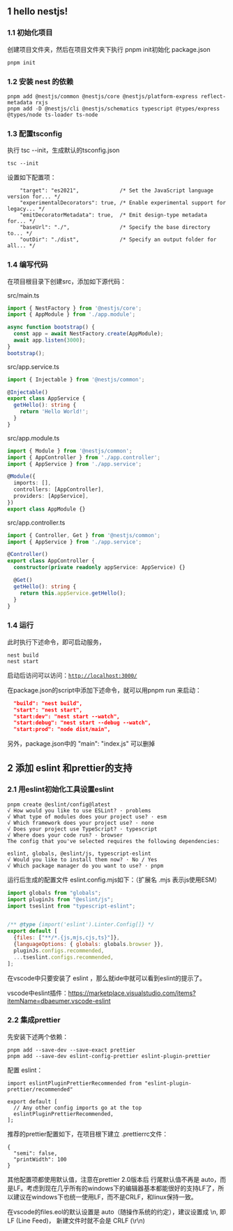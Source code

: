 ## 1 hello nestjs!

### 1.1 初始化项目

创建项目文件夹，然后在项目文件夹下执行 pnpm init初始化 package.json

```
pnpm init
```

### 1.2 安装 nest 的依赖

```
pnpm add @nestjs/common @nestjs/core @nestjs/platform-express reflect-metadata rxjs
pnpm add -D @nestjs/cli @nestjs/schematics typescript @types/express @types/node ts-loader ts-node
```

### 1.3 配置tsconfig

执行 tsc --init，生成默认的tsconfig.json

```
tsc --init
```

设置如下配置项：

```
    "target": "es2021",     		/* Set the JavaScript language version for... */
    "experimentalDecorators": true, /* Enable experimental support for legacy... */
    "emitDecoratorMetadata": true,  /* Emit design-type metadata for... */
    "baseUrl": "./",                /* Specify the base directory to... */
    "outDir": "./dist",             /* Specify an output folder for all... */
```

### 1.4 编写代码

在项目根目录下创建src，添加如下源代码：

src/main.ts

```ts
import { NestFactory } from '@nestjs/core';
import { AppModule } from './app.module';

async function bootstrap() {
  const app = await NestFactory.create(AppModule);
  await app.listen(3000);
}
bootstrap();
```

src/app.service.ts

```ts
import { Injectable } from '@nestjs/common';

@Injectable()
export class AppService {
  getHello(): string {
    return 'Hello World!';
  }
}

```

src/app.module.ts

```ts
import { Module } from '@nestjs/common';
import { AppController } from './app.controller';
import { AppService } from './app.service';

@Module({
  imports: [],
  controllers: [AppController],
  providers: [AppService],
})
export class AppModule {}
```

src/app.controller.ts

```ts
import { Controller, Get } from '@nestjs/common';
import { AppService } from './app.service';

@Controller()
export class AppController {
  constructor(private readonly appService: AppService) {}

  @Get()
  getHello(): string {
    return this.appService.getHello();
  }
}
```

### 1.4 运行

此时执行下述命令，即可启动服务，

```
nest build
nest start
```

启动后访问可以访问：[`http://localhost:3000/`](http://localhost:3000/)

在package.json的script中添加下述命令，就可以用pnpm run 来启动：

```json
  "build": "nest build",
  "start": "nest start",
  "start:dev": "nest start --watch",
  "start:debug": "nest start --debug --watch",
  "start:prod": "node dist/main",
```

另外，package.json中的  "main": "index.js" 可以删掉

## 2 添加 eslint 和prettier的支持

### 2.1 用eslint初始化工具设置eslint

```
pnpm create @eslint/config@latest
√ How would you like to use ESLint? · problems
√ What type of modules does your project use? · esm
√ Which framework does your project use? · none
√ Does your project use TypeScript? · typescript
√ Where does your code run? · browser
The config that you've selected requires the following dependencies:

eslint, globals, @eslint/js, typescript-eslint
√ Would you like to install them now? · No / Yes
√ Which package manager do you want to use? · pnpm
```

运行后生成的配置文件 eslint.config.mjs如下：（扩展名 .mjs 表示js使用ESM）

```js
import globals from "globals";
import pluginJs from "@eslint/js";
import tseslint from "typescript-eslint";


/** @type {import('eslint').Linter.Config[]} */
export default [
  {files: ["**/*.{js,mjs,cjs,ts}"]},
  {languageOptions: { globals: globals.browser }},
  pluginJs.configs.recommended,
  ...tseslint.configs.recommended,
];
```

在vscode中只要安装了 eslint ，那么就ide中就可以看到eslint的提示了。

vscode中eslint插件：https://marketplace.visualstudio.com/items?itemName=dbaeumer.vscode-eslint

### 2.2 集成prettier

先安装下述两个依赖：

```
pnpm add --save-dev --save-exact prettier
pnpm add --save-dev eslint-config-prettier eslint-plugin-prettier
```

配置 eslint：

```
import eslintPluginPrettierRecommended from "eslint-plugin-prettier/recommended"

export default [
  // Any other config imports go at the top
  eslintPluginPrettierRecommended,
];
```

推荐的prettier配置如下，在项目根下建立 .prettierrc文件：

```
{
  "semi": false,
  "printWidth": 100
}
```

其他配置项都使用默认值，注意在prettier 2.0版本后 行尾默认值不再是 auto，而是LF。考虑到现在几乎所有的windows下的编辑器基本都能很好的支持LF了，所以建议在windows下也统一使用LF，而不是CRLF，和linux保持一致。

在vscode的files.eol的默认设置是 auto（随操作系统的约定），建议设置成 \n, 即 LF  (Line Feed)， 新建文件时就不会是 CRLF  (\r\n)